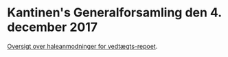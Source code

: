 # Kantinen's Generalforsamling den 4. december 2017

[Oversigt over haleanmodninger for
vedtægts-repoet](https://kantinen.github.io/gf-2017-12-04/vedtaegter-haleanmodninger.svg).
